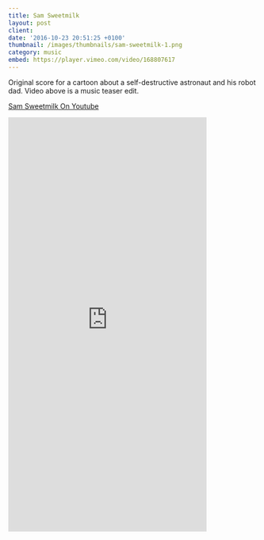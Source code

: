 ```yaml
---
title: Sam Sweetmilk
layout: post
client:
date: '2016-10-23 20:51:25 +0100'
thumbnail: /images/thumbnails/sam-sweetmilk-1.png
category: music
embed: https://player.vimeo.com/video/168807617
---
```


Original score for a cartoon about a self-destructive astronaut and his robot dad. Video above is a music teaser edit.

[Sam Sweetmilk On Youtube](https://www.youtube.com/user/SamSweetmilk)

<div id="bc"><iframe style="border: 0; width: 400px; height: 836px;" src="https://bandcamp.com/EmbeddedPlayer/album=38754142/size=large/bgcol=ffffff/linkcol=333333/transparent=true/" seamless><a href="http://skillbard.bandcamp.com/album/sam-sweetmilk-ep2-a-new-ghostworth-ost">Sam Sweetmilk Ep2: A New Ghostworth OST by Skillbard</a></iframe></div>
